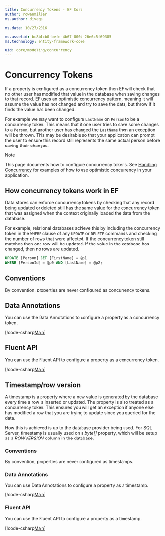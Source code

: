```yaml
---
title: Concurrency Tokens - EF Core
author: rowanmiller
ms.author: divega

ms.date: 10/27/2016

ms.assetid: bc8b1cb0-befe-4b67-8004-26e6c5f69385
ms.technology: entity-framework-core

uid: core/modeling/concurrency
---
```

# Concurrency Tokens

If a property is configured as a concurrency token then EF will check that no other user has modified that value in the database when saving changes to that record. EF uses an optimistic concurrency pattern, meaning it will assume the value has not changed and try to save the data, but throw if it finds the value has been changed.

For example we may want to configure `LastName` on `Person` to be a concurrency token. This means that if one user tries to save some changes to a `Person`, but another user has changed the `LastName` then an exception will be thrown. This may be desirable so that your application can prompt the user to ensure this record still represents the same actual person before saving their changes.

> [!NOTE]
> This page documents how to configure concurrency tokens. See [Handling Concurrency](../saving/concurrency.md) for examples of how to use optimistic concurrency in your application.

## How concurrency tokens work in EF

Data stores can enforce concurrency tokens by checking that any record being updated or deleted still has the same value for the concurrency token that was assigned when the context originally loaded the data from the database.

For example, relational databases achieve this by including the concurrency token in the `WHERE` clause of any `UPDATE` or `DELETE` commands and checking the number of rows that were affected. If the concurrency token still matches then one row will be updated. If the value in the database has changed, then no rows are updated.

```sql
UPDATE [Person] SET [FirstName] = @p1
WHERE [PersonId] = @p0 AND [LastName] = @p2;
```

## Conventions

By convention, properties are never configured as concurrency tokens.

## Data Annotations

You can use the Data Annotations to configure a property as a concurrency token.

[!code-csharp[Main](../../../samples/core/Modeling/DataAnnotations/Samples/Concurrency.cs#ConfigureConcurrencyAnnotations)]

## Fluent API

You can use the Fluent API to configure a property as a concurrency token.

[!code-csharp[Main](../../../samples/core/Modeling/FluentAPI/Samples/Concurrency.cs#ConfigureConcurrencyFluent)]

## Timestamp/row version

A timestamp is a property where a new value is generated by the database every time a row is inserted or updated. The property is also treated as a concurrency token. This ensures you will get an exception if anyone else has modified a row that you are trying to update since you queried for the data.

How this is achieved is up to the database provider being used. For SQL Server, timestamp is usually used on a *byte[]* property, which will be setup as a *ROWVERSION* column in the database.

### Conventions

By convention, properties are never configured as timestamps.

### Data Annotations

You can use Data Annotations to configure a property as a timestamp.

[!code-csharp[Main](../../../samples/core/Modeling/DataAnnotations/Samples/Timestamp.cs#ConfigureTimestampAnnotations)]

### Fluent API

You can use the Fluent API to configure a property as a timestamp.

[!code-csharp[Main](../../../samples/core/Modeling/FluentAPI/Samples/Timestamp.cs#ConfigureTimestampFluent)]
